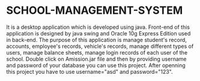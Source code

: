 # SCHOOL-MANAGEMENT-SYSTEM
It is a desktop application which is developed using java. Front-end of this application is designed by java swing and Oracle 10g Express Edition used in back-end. The purpose of this application is manage student's record, accounts, employee's records, vehicle's records, manage different types of users, manage balance sheets, manage login records of each user of the school. Double click on Amission.jar file and then by providing username and password of your database you can use this project. After openning this project you have to use username="asd" and password="123".
